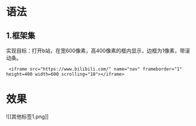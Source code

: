 # 语法
## 1.框架集
实现目标：打开b站，在宽600像素，高400像素的框内显示，边框为1像素，带滚动条。
```
 <iframe src="https://www.bilibili.com/" name="nav" frameborder="1" height=400 width=600 scrolling="10"></iframe>
```
# 效果
![[其他标签1.png]]